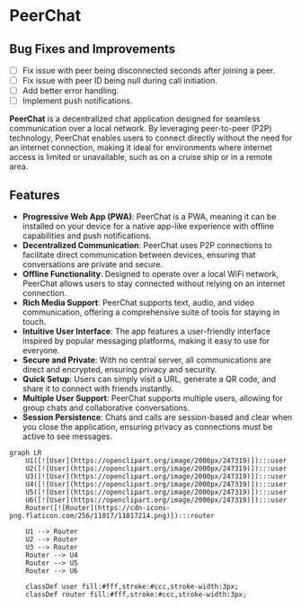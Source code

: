# PeerChat

## Bug Fixes and Improvements

- [ ] Fix issue with peer being disconnected seconds after joining a peer.
- [ ] Fix issue with peer ID being null during call initiation.
- [ ] Add better error handling.
- [ ] Implement push notifications.

**PeerChat** is a decentralized chat application designed for seamless communication over a local network. By leveraging peer-to-peer (P2P) technology, PeerChat enables users to connect directly without the need for an internet connection, making it ideal for environments where internet access is limited or unavailable, such as on a cruise ship or in a remote area.

## Features

- **Progressive Web App (PWA)**: PeerChat is a PWA, meaning it can be installed on your device for a native app-like experience with offline capabilities and push notifications.
- **Decentralized Communication**: PeerChat uses P2P connections to facilitate direct communication between devices, ensuring that conversations are private and secure.
- **Offline Functionality**: Designed to operate over a local WiFi network, PeerChat allows users to stay connected without relying on an internet connection.
- **Rich Media Support**: PeerChat supports text, audio, and video communication, offering a comprehensive suite of tools for staying in touch.
- **Intuitive User Interface**: The app features a user-friendly interface inspired by popular messaging platforms, making it easy to use for everyone.
- **Secure and Private**: With no central server, all communications are direct and encrypted, ensuring privacy and security.
- **Quick Setup**: Users can simply visit a URL, generate a QR code, and share it to connect with friends instantly.
- **Multiple User Support**: PeerChat supports multiple users, allowing for group chats and collaborative conversations.
- **Session Persistence**: Chats and calls are session-based and clear when you close the application, ensuring privacy as connections must be active to see messages.

```mermaid
graph LR
    U1([![User](https://openclipart.org/image/2000px/247319)]):::user
    U2([![User](https://openclipart.org/image/2000px/247319)]):::user
    U3([![User](https://openclipart.org/image/2000px/247319)]):::user
    U4([![User](https://openclipart.org/image/2000px/247319)]):::user
    U5([![User](https://openclipart.org/image/2000px/247319)]):::user
    U6([![User](https://openclipart.org/image/2000px/247319)]):::user
    Router([![Router](https://cdn-icons-png.flaticon.com/256/11017/11017214.png)]):::router

    U1 --> Router
    U2 --> Router
    U3 --> Router
    Router --> U4
    Router --> U5
    Router --> U6

    classDef user fill:#fff,stroke:#ccc,stroke-width:3px;
    classDef router fill:#fff,stroke:#ccc,stroke-width:3px;
```
